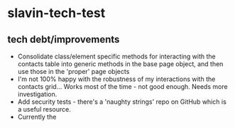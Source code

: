 # slavin-tech-test

## tech debt/improvements
* Consolidate class/element specific methods for interacting with the contacts table into generic methods in the base page object, and then use those in the 'proper' page objects
* I'm not 100% happy with the robustness of my interactions with the contacts grid... Works most of the time - not good enough. Needs more investigation.
* Add security tests - there's a 'naughty strings' repo on GitHub which is a useful resource.
* Currently the